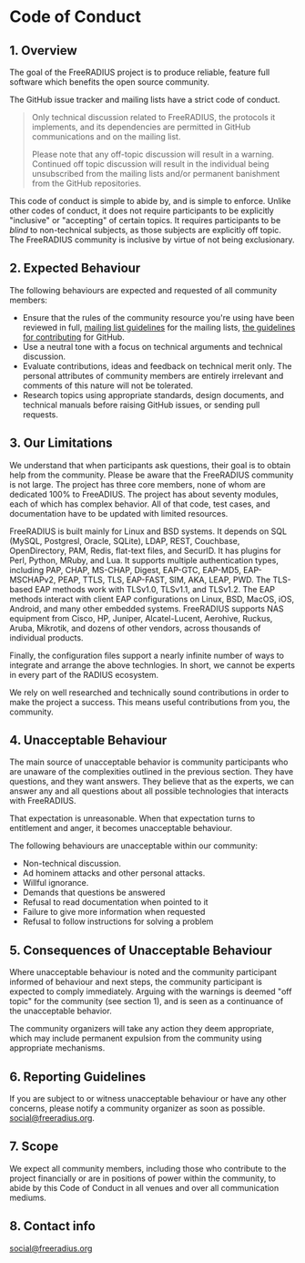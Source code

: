 # Code of Conduct
## 1. Overview

The goal of the FreeRADIUS project is to produce reliable, feature full software which benefits the
open source community.

The GitHub issue tracker and mailing lists have a strict code of conduct.

> Only technical discussion related to FreeRADIUS, the protocols it implements, and its dependencies
> are permitted in GitHub communications and on the mailing list.
> 
> Please note that any off-topic discussion will result in a warning. Continued off topic discussion
> will result in the individual being unsubscribed from the mailing lists and/or permanent
> banishment from the GitHub repositories.

This code of conduct is simple to abide by, and is simple to
enforce. Unlike other codes of conduct, it does not require
participants to be explicitly "inclusive" or "accepting" of certain
topics. It requires participants to be *blind* to non-technical
subjects, as those subjects are explicitly off topic. The FreeRADIUS
community is inclusive by virtue of not being exclusionary.

## 2. Expected Behaviour

The following behaviours are expected and requested of all community members:

- Ensure that the rules of the community resource you're using have been reviewed in full, [mailing
  list guidelines](http://freeradius.org/list/) for the mailing lists, [the guidelines for
  contributing](https://github.com/FreeRADIUS/freeradius-server/blob/v4.0.x/.github/contributing.md)
  for GitHub.
- Use a neutral tone with a focus on technical arguments and technical discussion.
- Evaluate contributions, ideas and feedback on technical merit only.  The personal attributes of
  community members are entirely irrelevant and comments of this nature will not be tolerated.
- Research topics using appropriate standards, design documents, and technical manuals before raising
  GitHub issues, or sending pull requests.

## 3. Our Limitations

We understand that when participants ask questions, their goal is to
obtain help from the community.  Please be aware that the FreeRADIUS
community is not large.  The project has three core members, none of
whom are dedicated 100% to FreeADIUS.  The project has about seventy
modules, each of which has complex behavior.  All of that code, test
cases, and documentation have to be updated with limited resources.

FreeRADIUS is built mainly for Linux and BSD systems.  It depends on
SQL (MySQL, Postgresl, Oracle, SQLite), LDAP, REST, Couchbase,
OpenDirectory, PAM, Redis, flat-text files, and SecurID.  It has
plugins for Perl, Python, MRuby, and Lua.  It supports multiple
authentication types, including PAP, CHAP, MS-CHAP, Digest, EAP-GTC,
EAP-MD5, EAP-MSCHAPv2, PEAP, TTLS, TLS, EAP-FAST, SIM, AKA, LEAP, PWD.
The TLS-based EAP methods work with TLSv1.0, TLSv1.1, and TLSv1.2.
The EAP methods interact with client EAP configurations on Linux, BSD,
MacOS, iOS, Android, and many other embedded systems.  FreeRADIUS
supports NAS equipment from Cisco, HP, Juniper, Alcatel-Lucent,
Aerohive, Ruckus, Aruba, Mikrotik, and dozens of other vendors, across
thousands of individual products.

Finally, the configuration files support a nearly infinite number of
ways to integrate and arrange the above technlogies.  In short, we
cannot be experts in every part of the RADIUS ecosystem.

We rely on well researched and technically sound contributions in
order to make the project a success.  This means useful contributions
from you, the community.

## 4. Unacceptable Behaviour

The main source of unacceptable behavior is community participants who
are unaware of the complexities outlined in the previous section.
They have questions, and they want answers.  They believe that as the
experts, we can answer any and all questions about all possible
technologies that interacts with FreeRADIUS.

That expectation is unreasonable.  When that expectation turns to
entitlement and anger, it becomes unacceptable behaviour.

The following behaviours are unacceptable within our community:

- Non-technical discussion.
- Ad hominem attacks and other personal attacks.
- Willful ignorance.
- Demands that questions be answered
- Refusal to read documentation when pointed to it
- Failure to give more information when requested
- Refusal to follow instructions for solving a problem

## 5. Consequences of Unacceptable Behaviour

Where unacceptable behaviour is noted and the community participant
informed of behaviour and next steps, the community participant is
expected to comply immediately.  Arguing with the warnings is deemed
"off topic" for the community (see section 1), and is seen as a
continuance of the unacceptable behavior.

The community organizers will take any action they deem appropriate, which may include permanent
expulsion from the community using appropriate mechanisms.

## 6. Reporting Guidelines

If you are subject to or witness unacceptable behaviour or have any other concerns, please notify a
community organizer as soon as possible. social@freeradius.org.

## 7. Scope

We expect all community members, including those who contribute to the project financially or are in
positions of power within the community, to abide by this Code of Conduct in all venues and over all
communication mediums.

## 8. Contact info

social@freeradius.org
